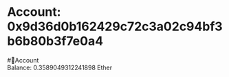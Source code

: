 
Account: 0x9d36d0b162429c72c3a02c94bf3b6b80b3f7e0a4
===================================================
  
#📜Account  
Balance: 0.3589049312241898 Ether